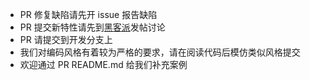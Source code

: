 * PR 修复缺陷请先开 issue 报告缺陷
* PR 提交新特性请先到[黑客派](https://hacpai.com)发帖讨论
* PR 请提交到开发分支上
* 我们对编码风格有着较为严格的要求，请在阅读代码后模仿类似风格提交
* 欢迎通过 PR README.md 给我们补充案例
